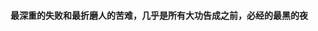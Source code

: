 #### 最深重的失败和最折磨人的苦难，几乎是所有大功告成之前，必经的最黑的夜

<!---
mowrong/mowrong is a ✨ special ✨ repository because its `README.md` (this file) appears on your GitHub profile.
You can click the Preview link to take a look at your changes.
--->
